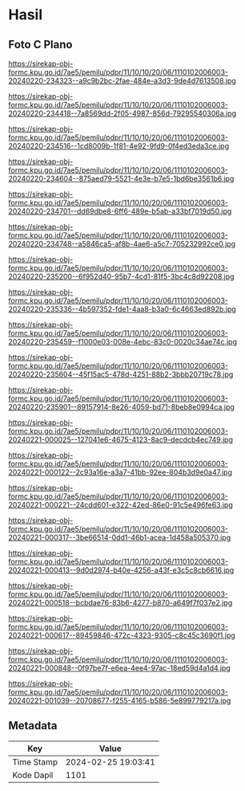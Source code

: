 # Hasil

## Foto C Plano

https://sirekap-obj-formc.kpu.go.id/7ae5/pemilu/pdpr/11/10/10/20/06/1110102006003-20240220-234323--a9c9b2bc-2fae-484e-a3d3-9de4d7613508.jpg

https://sirekap-obj-formc.kpu.go.id/7ae5/pemilu/pdpr/11/10/10/20/06/1110102006003-20240220-234418--7a8569dd-2f05-4987-856d-79295540306a.jpg

https://sirekap-obj-formc.kpu.go.id/7ae5/pemilu/pdpr/11/10/10/20/06/1110102006003-20240220-234516--1cd8009b-1f81-4e92-9fd9-0f4ed3eda3ce.jpg

https://sirekap-obj-formc.kpu.go.id/7ae5/pemilu/pdpr/11/10/10/20/06/1110102006003-20240220-234604--875aed79-5521-4e3e-b7e5-1bd6be3561b6.jpg

https://sirekap-obj-formc.kpu.go.id/7ae5/pemilu/pdpr/11/10/10/20/06/1110102006003-20240220-234701--dd69dbe8-6ff6-489e-b5ab-a33bf7019d50.jpg

https://sirekap-obj-formc.kpu.go.id/7ae5/pemilu/pdpr/11/10/10/20/06/1110102006003-20240220-234748--a5846ca5-af8b-4ae6-a5c7-705232992ce0.jpg

https://sirekap-obj-formc.kpu.go.id/7ae5/pemilu/pdpr/11/10/10/20/06/1110102006003-20240220-235200--6f952d40-95b7-4cd1-81f5-3bc4c8d92208.jpg

https://sirekap-obj-formc.kpu.go.id/7ae5/pemilu/pdpr/11/10/10/20/06/1110102006003-20240220-235336--4b597352-fde1-4aa8-b3a0-6c4663ed892b.jpg

https://sirekap-obj-formc.kpu.go.id/7ae5/pemilu/pdpr/11/10/10/20/06/1110102006003-20240220-235459--f1000e03-008e-4ebc-83c0-0020c34ae74c.jpg

https://sirekap-obj-formc.kpu.go.id/7ae5/pemilu/pdpr/11/10/10/20/06/1110102006003-20240220-235604--45f15ac5-478d-4251-88b2-3bbb20719c78.jpg

https://sirekap-obj-formc.kpu.go.id/7ae5/pemilu/pdpr/11/10/10/20/06/1110102006003-20240220-235901--89157914-8e26-4059-bd71-8beb8e0994ca.jpg

https://sirekap-obj-formc.kpu.go.id/7ae5/pemilu/pdpr/11/10/10/20/06/1110102006003-20240221-000025--127041e6-4675-4123-8ac9-decdcb4ec749.jpg

https://sirekap-obj-formc.kpu.go.id/7ae5/pemilu/pdpr/11/10/10/20/06/1110102006003-20240221-000122--2c93a16e-a3a7-41bb-92ee-804b3d9e0a47.jpg

https://sirekap-obj-formc.kpu.go.id/7ae5/pemilu/pdpr/11/10/10/20/06/1110102006003-20240221-000221--24cdd601-e322-42ed-86e0-91c5e496fe63.jpg

https://sirekap-obj-formc.kpu.go.id/7ae5/pemilu/pdpr/11/10/10/20/06/1110102006003-20240221-000317--3be66514-0dd1-46b1-acea-1d458a505370.jpg

https://sirekap-obj-formc.kpu.go.id/7ae5/pemilu/pdpr/11/10/10/20/06/1110102006003-20240221-000413--9d0d2974-b40e-4256-a43f-e3c5c8cb6616.jpg

https://sirekap-obj-formc.kpu.go.id/7ae5/pemilu/pdpr/11/10/10/20/06/1110102006003-20240221-000518--bcbdae76-83b6-4277-b870-a649f7f037e2.jpg

https://sirekap-obj-formc.kpu.go.id/7ae5/pemilu/pdpr/11/10/10/20/06/1110102006003-20240221-000617--89459846-472c-4323-9305-c8c45c3690f1.jpg

https://sirekap-obj-formc.kpu.go.id/7ae5/pemilu/pdpr/11/10/10/20/06/1110102006003-20240221-000848--0f97be7f-e6ea-4ee4-97ac-18ed59d4a1d4.jpg

https://sirekap-obj-formc.kpu.go.id/7ae5/pemilu/pdpr/11/10/10/20/06/1110102006003-20240221-001039--20708677-f255-4165-b586-5e899779217a.jpg


## Metadata

| Key        | Value               |
| ---------- | ------------------- |
| Time Stamp | 2024-02-25 19:03:41 |
| Kode Dapil | 1101                |



